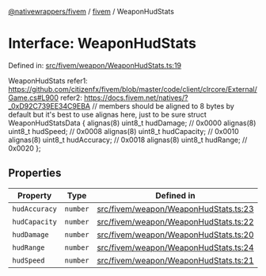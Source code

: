 [@nativewrappers/fivem](../../README.md) / [fivem](../README.md) / WeaponHudStats

# Interface: WeaponHudStats

Defined in: [src/fivem/weapon/WeaponHudStats.ts:19](https://github.com/nativewrappers/nativewrappers/blob/c639ec5cd28328d6b44c7ebf73de56bb1b4bef7d/src/fivem/weapon/WeaponHudStats.ts#L19)

WeaponHudStats
refer1: https://github.com/citizenfx/fivem/blob/master/code/client/clrcore/External/Game.cs#L900
refer2: https://docs.fivem.net/natives/?_0xD92C739EE34C9EBA
// members should be aligned to 8 bytes by default but it's best to use alignas here, just to be sure
struct WeaponHudStatsData
{
	alignas(8) uint8_t hudDamage; // 0x0000
	alignas(8) uint8_t hudSpeed; // 0x0008
	alignas(8) uint8_t hudCapacity; // 0x0010
	alignas(8) uint8_t hudAccuracy; // 0x0018
	alignas(8) uint8_t hudRange; // 0x0020
};

## Properties

| Property | Type | Defined in |
| ------ | ------ | ------ |
| <a id="hudaccuracy"></a> `hudAccuracy` | `number` | [src/fivem/weapon/WeaponHudStats.ts:23](https://github.com/nativewrappers/nativewrappers/blob/c639ec5cd28328d6b44c7ebf73de56bb1b4bef7d/src/fivem/weapon/WeaponHudStats.ts#L23) |
| <a id="hudcapacity"></a> `hudCapacity` | `number` | [src/fivem/weapon/WeaponHudStats.ts:22](https://github.com/nativewrappers/nativewrappers/blob/c639ec5cd28328d6b44c7ebf73de56bb1b4bef7d/src/fivem/weapon/WeaponHudStats.ts#L22) |
| <a id="huddamage"></a> `hudDamage` | `number` | [src/fivem/weapon/WeaponHudStats.ts:20](https://github.com/nativewrappers/nativewrappers/blob/c639ec5cd28328d6b44c7ebf73de56bb1b4bef7d/src/fivem/weapon/WeaponHudStats.ts#L20) |
| <a id="hudrange"></a> `hudRange` | `number` | [src/fivem/weapon/WeaponHudStats.ts:24](https://github.com/nativewrappers/nativewrappers/blob/c639ec5cd28328d6b44c7ebf73de56bb1b4bef7d/src/fivem/weapon/WeaponHudStats.ts#L24) |
| <a id="hudspeed"></a> `hudSpeed` | `number` | [src/fivem/weapon/WeaponHudStats.ts:21](https://github.com/nativewrappers/nativewrappers/blob/c639ec5cd28328d6b44c7ebf73de56bb1b4bef7d/src/fivem/weapon/WeaponHudStats.ts#L21) |

